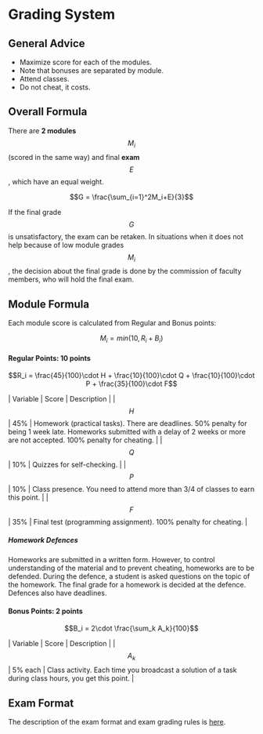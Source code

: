 <!---
The JavaScript code below is needed to support rendering of TeX formulas in GitHub Pages.

See this for kramdown:
https://mikelove.wordpress.com/2015/07/01/how-to-use-latex-math-in-rmd-to-display-properly-on-github-pages/
https://varunagrawal.github.io/2018/03/27/latex
https://stackoverflow.com/questions/26275645/how-to-support-latex-in-github-pages

This is a guideline to render formulas:
https://coderoad.ru/49970549/Проблема-рендеринга-некоторого-синтаксиса-latex-в-MathJax-с-Jekyll-на-github
-->
<script type="text/javascript" async
  src="https://cdnjs.cloudflare.com/ajax/libs/mathjax/2.7.5/MathJax.js?config=TeX-AMS-MML_HTMLorMML">
  MathJax.Hub.Config({
    tex2jax: {
      inlineMath: [['$$','$$'], ['\\(','\\)']],
      processEscapes: true
    }
  });
</script>
 
<!--- The present text is based on https://uneex.ru/HSE/RatingFormula -->

# Grading System

## General Advice

 * Maximize score for each of the modules.
 * Note that bonuses are separated by module.
 * Attend classes.
 * Do not cheat, it costs.

## Overall Formula

There are __2 modules__ $$M_i$$ (scored in the same way) and final __exam__ $$E$$,
which have an equal weight.

$$G = \frac{\sum_{i=1}^2M_i+E}{3}$$

If the final grade $$G$$ is unsatisfactory, the exam can be retaken.
In situations when it does not help because of low module grades $$M_i$$,
the decision about the final grade is done by the commission of faculty members,
who will hold the final exam.   

## Module Formula

Each module score is calculated from Regular and Bonus points:

$$M_i = min(10, R_i + B_i)$$

#### Regular Points: 10 points

$$R_i = \frac{45}{100}\cdot H + \frac{10}{100}\cdot Q + \frac{10}{100}\cdot P + \frac{35}{100}\cdot F$$

| Variable | Score | Description |
| $$H$$    | 45%   | Homework (practical tasks). There are deadlines. 50% penalty for being 1 week late. Homeworks submitted with a delay of 2 weeks or more are not accepted. 100% penalty for cheating. |
| $$Q$$    | 10%   | Quizzes for self-checking. |
| $$P$$    | 10%   | Class presence. You need to attend more than 3/4 of classes to earn this point. |
| $$F$$    | 35%   | Final test (programming assignment). 100% penalty for cheating. |

##### Homework Defences

Homeworks are submitted in a written form.
However, to control understanding of the material and to prevent cheating, homeworks are to be defended.
During the defence, a student is asked questions on the topic of the homework.
The final grade for a homework is decided at the defence.
Defences also have deadlines.

#### Bonus Points: 2 points

$$B_i = 2\cdot \frac{\sum_k A_k}{100}$$

| Variable | Score   | Description |
| $$A_k$$  | 5% each | Class activity. Each time you broadcast a solution of a task during class hours, you get this point. |

## Exam Format

The description of the exam format and exam grading rules is [here](exam.md).
